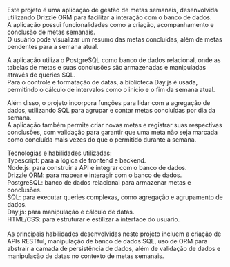 
Este projeto é uma aplicação de gestão de metas semanais, desenvolvida utilizando Drizzle ORM para facilitar a interação com o banco de dados. <br> A aplicação possui funcionalidades como a criação, acompanhamento e conclusão de metas semanais. <br> O usuário pode visualizar um resumo das metas concluídas, além de metas pendentes para a semana atual. <br>

A aplicação utiliza o PostgreSQL como banco de dados relacional, onde as tabelas de metas e suas conclusões são armazenadas e manipuladas através de queries SQL. <br> Para o controle e formatação de datas, a biblioteca Day.js é usada, permitindo o cálculo de intervalos como o início e o fim da semana atual. <br>

Além disso, o projeto incorpora funções para lidar com a agregação de dados, utilizando SQL para agrupar e contar metas concluídas por dia da semana. <br> A aplicação também permite criar novas metas e registrar suas respectivas conclusões, com validação para garantir que uma meta não seja marcada como concluída mais vezes do que o permitido durante a semana. <br>

Tecnologias e habilidades utilizadas:  <br>
Typescript: para a lógica de frontend e backend. <br>
Node.js: para construir a API e integrar com o banco de dados. <br>
Drizzle ORM: para mapear e interagir com o banco de dados. <br>
PostgreSQL: banco de dados relacional para armazenar metas e conclusões. <br>
SQL: para executar queries complexas, como agregação e agrupamento de dados. <br>
Day.js: para manipulação e cálculo de datas. <br>
HTML/CSS: para estruturar e estilizar a interface do usuário. <br>
<br> As principais habilidades desenvolvidas neste projeto incluem a criação de APIs RESTful, manipulação de banco de dados SQL, uso de ORM para abstrair a camada de persistência de dados, além de validação de dados e manipulação de datas no contexto de metas semanais.


